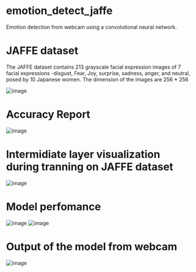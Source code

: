 # emotion_detect_jaffe

Emotion detection from webcam using a convolutional neural network.

# JAFFE dataset

The JAFFE dataset contains 213 grayscale facial expression images of 7 facial expressions -disgust, Fear, Joy, surprise, sadness, anger, and neutral, posed by 10 Japanese women.
The dimension of the images are 256 * 256

![image](https://user-images.githubusercontent.com/53126149/61595633-25ce1980-ac17-11e9-91bf-28859ad30614.png)



# Accuracy Report


![image](https://user-images.githubusercontent.com/53126149/61595707-3e8aff00-ac18-11e9-85c5-3ace3f9162f1.png)


# Intermidiate layer visualization during tranning on JAFFE dataset

![image](https://user-images.githubusercontent.com/53126149/61595717-68442600-ac18-11e9-9ec7-7dbb1f361cb7.png)


# Model perfomance

![image](https://user-images.githubusercontent.com/53126149/61595735-a80b0d80-ac18-11e9-9f31-1bd35d8e163f.png)
![image](https://user-images.githubusercontent.com/53126149/61595737-afcab200-ac18-11e9-9306-0cb87b2bb6f6.png)


# Output of the model from webcam

![image](https://user-images.githubusercontent.com/53126149/61595773-0b953b00-ac19-11e9-8a7f-32f6d9656f1c.png)

